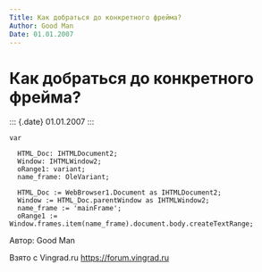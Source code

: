 ```yaml
---
Title: Как добраться до конкретного фрейма?
Author: Good Man
Date: 01.01.2007
---
```



Как добраться до конкретного фрейма?
====================================

::: {.date}
01.01.2007
:::

    var
     
      HTML_Doc: IHTMLDocument2;
      Window: IHTMLWindow2;
      oRange1: variant;
      name_frame: OleVariant;
     
      HTML_Doc := WebBrowser1.Document as IHTMLDocument2;
      Window := HTML_Doc.parentWindow as IHTMLWindow2;
      name_frame := 'mainFrame';
      oRange1 := Window.frames.item(name_frame).document.body.createTextRange;

Автор: Good Man

Взято с Vingrad.ru <https://forum.vingrad.ru>
